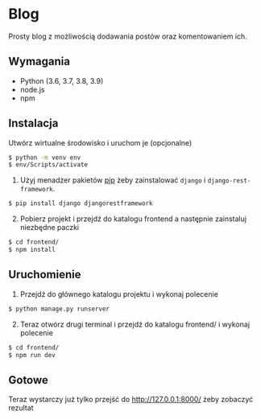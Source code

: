 # Blog
Prosty blog z możliwością dodawania postów oraz komentowaniem ich.
## Wymagania
- Python (3.6, 3.7, 3.8, 3.9)
- node.js
- npm
## Instalacja
Utwórz wirtualne środowisko i uruchom je (opcjonalne)
```bash
$ python -m venv env
$ env/Scripts/activate
```


1. Użyj menadżer pakietów [pip](https://pip.pypa.io/en/stable/) żeby zainstalować `django` i `django-rest-framework`.
```bash
$ pip install django djangorestframework
```
2. Pobierz projekt i przejdź do katalogu frontend a następnie zainstaluj niezbędne paczki
```bash
$ cd frontend/
$ npm install
```

## Uruchomienie
1. Przejdź do głównego katalogu projektu i wykonaj polecenie
```bash
$ python manage.py runserver
```
2. Teraz otwórz drugi terminal i przejdź do katalogu frontend/ i wykonaj polecenie
```bash
$ cd frontend/
$ npm run dev
```
## Gotowe

Teraz wystarczy już tylko przejść do http://127.0.0.1:8000/ żeby zobaczyć rezultat
